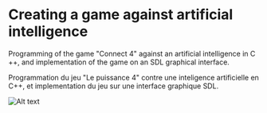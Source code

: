 # Creating a game against artificial intelligence

Programming of the game "Connect 4" against an artificial intelligence in C ++, and implementation of the game on an SDL graphical interface.

Programmation du jeu "Le puissance 4" contre une inteligence artificielle en C++, et implementation du jeu sur une interface graphique SDL.

![Alt text](Puissance4_01.svg?raw=true "Title") 

